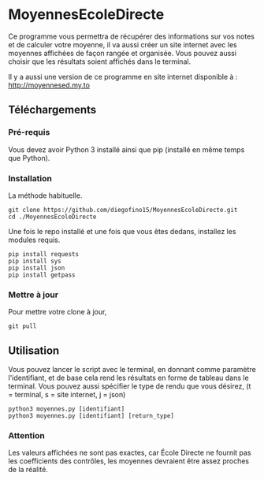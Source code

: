 # MoyennesEcoleDirecte
Ce programme vous permettra de récupérer des informations sur vos notes et de calculer votre moyenne, il va aussi créer un site internet avec les moyennes affichées de façon rangée et organisée. Vous pouvez aussi choisir que les résultats soient affichés dans le terminal.

Il y a aussi une version de ce programme en site internet disponible à : http://moyennesed.my.to

## Téléchargements

### Pré-requis
Vous devez avoir Python 3 installé ainsi que pip (installé en même temps que Python).
### Installation
La méthode habituelle.

```console
git clone https://github.com/diegofino15/MoyennesEcoleDirecte.git
cd ./MoyennesEcoleDirecte
```

Une fois le repo installé et une fois que vous êtes dedans, installez les modules requis.
```console
pip install requests
pip install sys
pip install json
pip install getpass
```


### Mettre à jour
Pour mettre votre clone à jour,
```console
git pull
```

## Utilisation

Vous pouvez lancer le script avec le terminal, en donnant comme paramètre l'identifiant, et de base cela rend les résultats en forme de tableau dans le terminal. Vous pouvez aussi spécifier le type de rendu que vous désirez, (t = terminal, s = site internet, j = json)
```console
python3 moyennes.py [identifiant]
python3 moyennes.py [identifiant] [return_type]
```

### Attention
Les valeurs affichées ne sont pas exactes, car École Directe ne fournit pas les coefficients des contrôles, les moyennes devraient être assez proches de la réalité.
